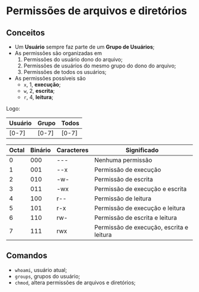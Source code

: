 # Permissões de arquivos e diretórios

## Conceitos

* Um **Usuário** sempre faz parte de um **Grupo de Usuários**;
* As permissões são organizadas em
    1. Permissões do usuário dono do arquivo;
    2. Permissões de usuários do mesmo grupo do dono do arquivo;
    3. Permissões de todos os usuários;
* As permissões possíveis são
    * `x`, 1, **execução**;
    * `w`, 2, **escrita**;
    * `r`, 4, **leitura**;

Logo:

| **Usuário** | **Grupo** | **Todos** |
| --- | --- | --- |
| [0-7] | [0-7] | [0-7] |

| **Octal** | **Binário** | **Caracteres** | **Significado** |
| --- | --- | --- | --- |
| 0 | 000 | \-\-\- | Nenhuma permissão |
| 1 | 001 | --x | Permissão de execução |
| 2 | 010 | -w- | Permissão de escrita |
| 3 | 011 | -wx | Permissão de execução e escrita |
| 4 | 100 | r-- | Permissão de leitura |
| 5 | 101 | r-x | Permissão de execução e leitura |
| 6 | 110 | rw- | Permissão de escrita e leitura |
| 7 | 111 | rwx | Permissão de execução, escrita e leitura |

## Comandos

* `whoami`, usuário atual;
* `groups`, grupos do usuário;
* `chmod`, altera permissões de arquivos e diretórios;